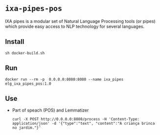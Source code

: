 # ``ixa-pipes-pos``

IXA pipes is a modular set of Natural Language Processing tools (or pipes) which provide easy access to NLP technology for several languages.
## Install

```
sh docker-build.sh
```

## Run

```
docker run --rm -p  0.0.0.0:8080:8080 --name ixa_pipes elg_ixa_pipes_pos:1.0
```

## Use

- Part of speach (POS) and Lemmatizer
  ```
  curl -X POST http://0.0.0.0:8080/process -H 'Content-Type: application/json' -d '{"type":"text", "content":"A criança brinca no jardim."}'
  ```

